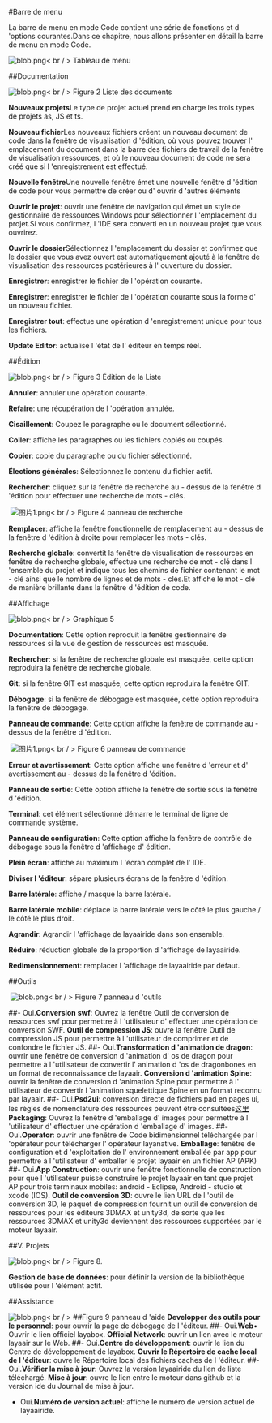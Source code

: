 #Barre de menu

La barre de menu en mode Code contient une série de fonctions et d 'options courantes.Dans ce chapitre, nous allons présenter en détail la barre de menu en mode Code.

 ![blob.png](img/1.png)< br / >
Tableau de menu



 



##Documentation

​![blob.png](img/2.png)< br / >
Figure 2 Liste des documents



​**Nouveaux projets**Le type de projet actuel prend en charge les trois types de projets as, JS et ts.

​**Nouveau fichier**Les nouveaux fichiers créent un nouveau document de code dans la fenêtre de visualisation d 'édition, où vous pouvez trouver l' emplacement du document dans la barre des fichiers de travail de la fenêtre de visualisation ressources, et où le nouveau document de code ne sera créé que si l 'enregistrement est effectué.

​**Nouvelle fenêtre**Une nouvelle fenêtre émet une nouvelle fenêtre d 'édition de code pour vous permettre de créer ou d' ouvrir d 'autres éléments

​**Ouvrir le projet**: ouvrir une fenêtre de navigation qui émet un style de gestionnaire de ressources Windows pour sélectionner l 'emplacement du projet.Si vous confirmez, l 'IDE sera converti en un nouveau projet que vous ouvrirez.

​**Ouvrir le dossier**Sélectionnez l 'emplacement du dossier et confirmez que le dossier que vous avez ouvert est automatiquement ajouté à la fenêtre de visualisation des ressources postérieures à l' ouverture du dossier.

​**Enregistrer**: enregistrer le fichier de l 'opération courante.

​**Enregistrer**: enregistrer le fichier de l 'opération courante sous la forme d' un nouveau fichier.

​**Enregistrer tout**: effectue une opération d 'enregistrement unique pour tous les fichiers.

​**Update Editor**: actualise l 'état de l' éditeur en temps réel.







  



##Édition

​![blob.png](img/3.png)< br / >
Figure 3 Édition de la Liste

​**Annuler**: annuler une opération courante.

​**Refaire**: une récupération de l 'opération annulée.

​**Cisaillement**: Coupez le paragraphe ou le document sélectionné.

​**Coller**: affiche les paragraphes ou les fichiers copiés ou coupés.

​**Copier**: copie du paragraphe ou du fichier sélectionné.

​**Élections générales**: Sélectionnez le contenu du fichier actif.

​**Rechercher**: cliquez sur la fenêtre de recherche au - dessus de la fenêtre d 'édition pour effectuer une recherche de mots - clés.



​        ![图片1.png](img/4.png)< br / >
Figure 4 panneau de recherche

​**Remplacer**: affiche la fenêtre fonctionnelle de remplacement au - dessus de la fenêtre d 'édition à droite pour remplacer les mots - clés.

​**Recherche globale**: convertit la fenêtre de visualisation de ressources en fenêtre de recherche globale, effectue une recherche de mot - clé dans l 'ensemble du projet et indique tous les chemins de fichier contenant le mot - clé ainsi que le nombre de lignes et de mots - clés.Et affiche le mot - clé de manière brillante dans la fenêtre d 'édition de code.



 







##Affichage

​![blob.png](img/5.png)< br / >
Graphique 5

​**Documentation**: Cette option reproduit la fenêtre gestionnaire de ressources si la vue de gestion de ressources est masquée.

​**Rechercher**: si la fenêtre de recherche globale est masquée, cette option reproduira la fenêtre de recherche globale.

​**Git**: si la fenêtre GIT est masquée, cette option reproduira la fenêtre GIT.

​**Débogage**: si la fenêtre de débogage est masquée, cette option reproduira la fenêtre de débogage.

​**Panneau de commande**: Cette option affiche la fenêtre de commande au - dessus de la fenêtre d 'édition.



​        ![图片1.png](img/6.png)< br / >
Figure 6 panneau de commande

​**Erreur et avertissement**: Cette option affiche une fenêtre d 'erreur et d' avertissement au - dessus de la fenêtre d 'édition.

​**Panneau de sortie**: Cette option affiche la fenêtre de sortie sous la fenêtre d 'édition.

​**Terminal**: cet élément sélectionné démarre le terminal de ligne de commande système.

​**Panneau de configuration**: Cette option affiche la fenêtre de contrôle de débogage sous la fenêtre d 'affichage d' édition.

​**Plein écran**: affiche au maximum l 'écran complet de l' IDE.

​**Diviser l 'éditeur**: sépare plusieurs écrans de la fenêtre d 'édition.

​**Barre latérale**: affiche / masque la barre latérale.

​**Barre latérale mobile**: déplace la barre latérale vers le côté le plus gauche / le côté le plus droit.

​**Agrandir**: Agrandir l 'affichage de layaairide dans son ensemble.

​**Réduire**: réduction globale de la proportion d 'affichage de layaairide.

​**Redimensionnement**: remplacer l 'affichage de layaairide par défaut.





##Outils



​        ![blob.png](img/7.png)< br / >
Figure 7 panneau d 'outils

##- Oui.**Conversion swf**: Ouvrez la fenêtre Outil de conversion de ressources swf pour permettre à l 'utilisateur d' effectuer une opération de conversion SWF. **Outil de compression JS**: ouvre la fenêtre Outil de compression JS pour permettre à l 'utilisateur de comprimer et de confondre le fichier JS.
##- Oui.**Transformation d 'animation de dragon**: ouvrir une fenêtre de conversion d 'animation d' os de dragon pour permettre à l 'utilisateur de convertir l' animation d 'os de dragonbones en un format de reconnaissance de layaair. **Conversion d 'animation Spine**: ouvrir la fenêtre de conversion d 'animation Spine pour permettre à l' utilisateur de convertir l 'animation squelettique Spine en un format reconnu par layaair.
##- Oui.**Psd2ui**: conversion directe de fichiers pad en pages ui, les règles de nomenclature des ressources peuvent être consultées[这里](https://ask.layabox.com/question/7365) **Packaging**: Ouvrez la fenêtre d 'emballage d' images pour permettre à l 'utilisateur d' effectuer une opération d 'emballage d' images.
##- Oui.**Operator**: ouvrir une fenêtre de Code bidimensionnel téléchargée par l 'opérateur pour télécharger l' opérateur layanative. **Emballage**: fenêtre de configuration et d 'exploitation de l' environnement emballée par app pour permettre à l 'utilisateur d' emballer le projet layaair en un fichier AP (APK)
##- Oui.**App Construction**: ouvrir une fenêtre fonctionnelle de construction pour que l 'utilisateur puisse construire le projet layaair en tant que projet AP pour trois terminaux mobiles: android - Eclipse, Android - studio et xcode (IOS). **Outil de conversion 3D**: ouvre le lien URL de l 'outil de conversion 3D, le paquet de compression fournit un outil de conversion de ressources pour les éditeurs 3DMAX et unity3d, de sorte que les ressources 3DMAX et unity3d deviennent des ressources supportées par le moteur layaair.





##V. Projets

​![blob.png](img/8.png)< br / >
Figure 8.

​**Gestion de base de données**: pour définir la version de la bibliothèque utilisée pour l 'élément actif.





##Assistance

​![blob.png](img/9.png)< br / >
##Figure 9 panneau d 'aide **Developper des outils pour le personnel**: pour ouvrir la page de débogage de l 'éditeur.
##- Oui.**Web**• Ouvrir le lien officiel layabox. **Official Network**: ouvrir un lien avec le moteur layaair sur le Web.
##- Oui.**Centre de développement**: ouvrir le lien du Centre de développement de layabox. **Ouvrir le Répertoire de cache local de l 'éditeur**: ouvre le Répertoire local des fichiers caches de l 'éditeur.
##- Oui.**Vérifier la mise à jour**: Ouvrez la version layaairide du lien de liste téléchargé. **Mise à jour**: ouvre le lien entre le moteur dans github et la version ide du Journal de mise à jour.
- Oui.**Numéro de version actuel**: affiche le numéro de version actuel de layaairide.
